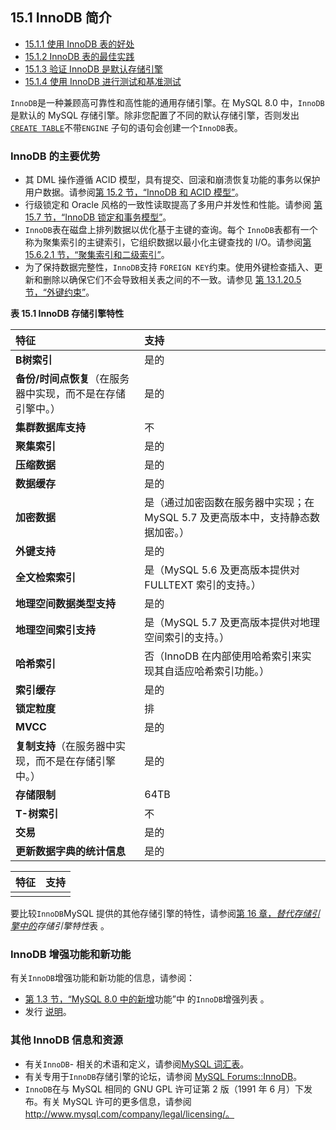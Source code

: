 ## 15.1 InnoDB 简介

- [15.1.1 使用 InnoDB 表的好处](https://dev.mysql.com/doc/refman/8.0/en/innodb-benefits.html)
- [15.1.2 InnoDB 表的最佳实践](https://dev.mysql.com/doc/refman/8.0/en/innodb-best-practices.html)
- [15.1.3 验证 InnoDB 是默认存储引擎](https://dev.mysql.com/doc/refman/8.0/en/innodb-check-availability.html)
- [15.1.4 使用 InnoDB 进行测试和基准测试](https://dev.mysql.com/doc/refman/8.0/en/innodb-benchmarking.html)



`InnoDB`是一种兼顾高可靠性和高性能的通用存储引擎。在 MySQL 8.0 中，`InnoDB`是默认的 MySQL 存储引擎。除非您配置了不同的默认存储引擎，否则发出[`CREATE TABLE`](https://dev.mysql.com/doc/refman/8.0/en/create-table.html)不带`ENGINE` 子句的语句会创建一个`InnoDB`表。

### InnoDB 的主要优势

- 其 DML 操作遵循 ACID 模型，具有提交、回滚和崩溃恢复功能的事务以保护用户数据。请参阅[第 15.2 节，“InnoDB 和 ACID 模型”](https://dev.mysql.com/doc/refman/8.0/en/mysql-acid.html)。
- 行级锁定和 Oracle 风格的一致性读取提高了多用户并发性和性能。请参阅 [第 15.7 节，“InnoDB 锁定和事务模型”](https://dev.mysql.com/doc/refman/8.0/en/innodb-locking-transaction-model.html)。
- `InnoDB`表在磁盘上排列数据以优化基于主键的查询。每个 `InnoDB`表都有一个称为聚集索引的主键索引，它组织数据以最小化主键查找的 I/O。请参阅[第 15.6.2.1 节，“聚集索引和二级索引”](https://dev.mysql.com/doc/refman/8.0/en/innodb-index-types.html)。
- 为了保持数据完整性，`InnoDB`支持 `FOREIGN KEY`约束。使用外键检查插入、更新和删除以确保它们不会导致相关表之间的不一致。请参见 [第 13.1.20.5 节，“外键约束”](https://dev.mysql.com/doc/refman/8.0/en/create-table-foreign-keys.html)。



**表 15.1 InnoDB 存储引擎特性**

| 特征                                                        | 支持                                                         |
| :---------------------------------------------------------- | :----------------------------------------------------------- |
| **B树索引**                                                 | 是的                                                         |
| **备份/时间点恢复**（在服务器中实现，而不是在存储引擎中。） | 是的                                                         |
| **集群数据库支持**                                          | 不                                                           |
| **聚集索引**                                                | 是的                                                         |
| **压缩数据**                                                | 是的                                                         |
| **数据缓存**                                                | 是的                                                         |
| **加密数据**                                                | 是（通过加密函数在服务器中实现；在 MySQL 5.7 及更高版本中，支持静态数据加密。） |
| **外键支持**                                                | 是的                                                         |
| **全文检索索引**                                            | 是（MySQL 5.6 及更高版本提供对 FULLTEXT 索引的支持。）       |
| **地理空间数据类型支持**                                    | 是的                                                         |
| **地理空间索引支持**                                        | 是（MySQL 5.7 及更高版本提供对地理空间索引的支持。）         |
| **哈希索引**                                                | 否（InnoDB 在内部使用哈希索引来实现其自适应哈希索引功能。）  |
| **索引缓存**                                                | 是的                                                         |
| **锁定粒度**                                                | 排                                                           |
| **MVCC**                                                    | 是的                                                         |
| **复制支持**（在服务器中实现，而不是在存储引擎中。）        | 是的                                                         |
| **存储限制**                                                | 64TB                                                         |
| **T-树索引**                                                | 不                                                           |
| **交易**                                                    | 是的                                                         |
| **更新数据字典的统计信息**                                  | 是的                                                         |

| 特征 | 支持 |
| :--- | :--- |
|      |      |



要比较`InnoDB`MySQL 提供的其他存储引擎的特性，请参阅[第 16 章，](https://dev.mysql.com/doc/refman/8.0/en/storage-engines.html)[*替代存储引擎中的*](https://dev.mysql.com/doc/refman/8.0/en/storage-engines.html)*存储引擎特性*表 。

### InnoDB 增强功能和新功能

有关`InnoDB`增强功能和新功能的信息，请参阅：

- [第 1.3 节，“MySQL 8.0 中的新增](https://dev.mysql.com/doc/refman/8.0/en/mysql-nutshell.html)功能”中 的`InnoDB`增强列表 。
- 发行 [说明](https://dev.mysql.com/doc/relnotes/mysql/8.0/en/)。

### 其他 InnoDB 信息和资源

- 有关`InnoDB`- 相关的术语和定义，请参阅[MySQL 词汇表](https://dev.mysql.com/doc/refman/8.0/en/glossary.html)。
- 有关专用于`InnoDB`存储引擎的论坛，请参阅 [MySQL Forums::InnoDB](http://forums.mysql.com/list.php?22)。
- `InnoDB`在与 MySQL 相同的 GNU GPL 许可证第 2 版（1991 年 6 月）下发布。有关 MySQL 许可的更多信息，请参阅 http://www.mysql.com/company/legal/licensing/。